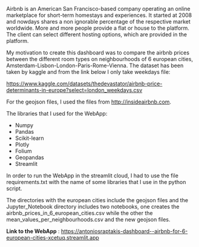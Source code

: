 Airbnb is an American San Francisco-based company operating an online marketplace for short-term homestays and experiences. It started at 2008 and nowdays shares a non ignorable percentage of the respective market worldwide. More and more people provide a flat or house to the platform. The client can select different hosting options, which are provided in the platform.

My motivation to create this dashboard was to compare the airbnb prices between the different room types on neighbourhoods of 6 european cities, Amsterdam-Lisbon-London-Paris-Rome-Vienna. The dataset has been taken by kaggle and from the link below I only take weekdays file:

https://www.kaggle.com/datasets/thedevastator/airbnb-price-determinants-in-europe?select=london_weekdays.csv

For the geojson files, I used the files from http://insideairbnb.com.

The libraries that I used for the WebApp:

- Numpy
- Pandas
- Scikit-learn
- Plotly
- Folium
- Geopandas
- Streamlit

In order to run the WebApp in the streamlit cloud, I had to use the file requirements.txt with the name of some libraries that I use in the python script.

The directories with the european cities include the geojson files and the Jupyter_Notebook directory includes two notebooks, one creates the airbnb_prices_in_6_european_cities.csv while the other the mean_values_per_neighbourhoods.csv and the new geojson files.



**Link to the WebApp** : https://antoniosraptakis-dashboard--airbnb-for-6-european-cities-xcetuq.streamlit.app
